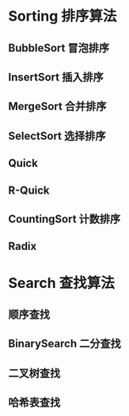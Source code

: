 
# Sorting 排序算法
## BubbleSort   冒泡排序
## InsertSort   插入排序
## MergeSort    合并排序
## SelectSort   选择排序
## Quick    
## R-Quick
## CountingSort 计数排序
## Radix    

# Search 查找算法
## 顺序查找
## BinarySearch 二分查找
## 二叉树查找 
## 哈希表查找 


